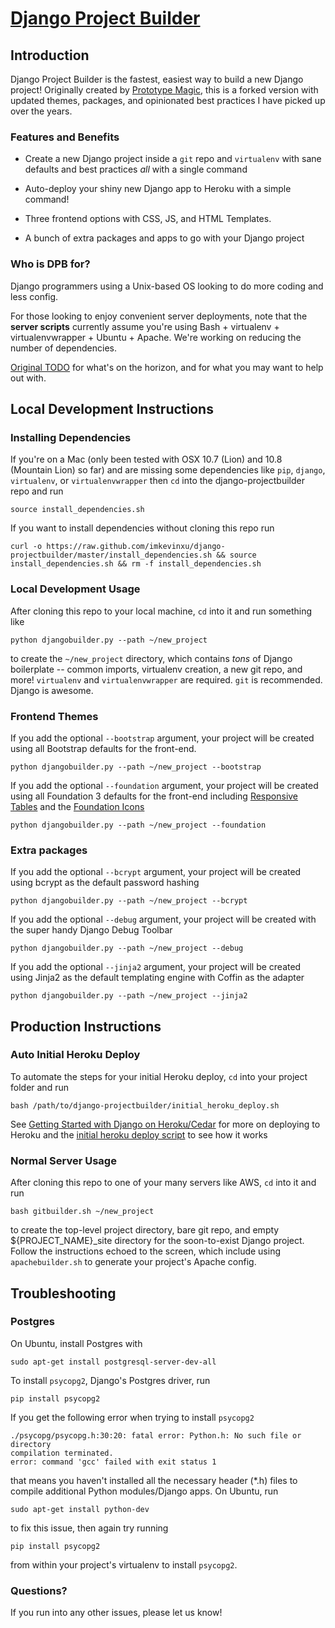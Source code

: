 [Django Project Builder](https://github.com/prototypemagic/django-projectbuilder)
======================

## Introduction

Django Project Builder is the fastest, easiest way to build a new Django project!
Originally created by [Prototype Magic](https://github.com/prototypemagic),
this is a forked version with updated themes, packages, and opinionated best
practices I have picked up over the years.

### Features and Benefits

* Create a new Django project inside a `git` repo and `virtualenv`
  with sane defaults and best practices _all_ with a single command

* Auto-deploy your shiny new Django app to Heroku with a simple command!

* Three frontend options with CSS, JS, and HTML Templates.

* A bunch of extra packages and apps to go with your Django project

### Who is DPB for?

Django programmers using a Unix-based OS looking to do more coding and less config.

For those looking to enjoy convenient server deployments, note that
the __server scripts__ currently assume you're using Bash + virtualenv +
virtualenvwrapper + Ubuntu + Apache.  We're working on reducing the
number of dependencies.

[Original TODO](https://github.com/prototypemagic/django-projectbuilder/blob/master/TODO.md)
for what's on the horizon, and for what you may want to help out with.


## Local Development Instructions

### Installing Dependencies

If you're on a Mac (only been tested with OSX 10.7 (Lion) and 10.8 (Mountain Lion) so far)
and are missing some dependencies like `pip`, `django`, `virtualenv`, or `virtualenvwrapper`
then `cd` into the django-projectbuilder repo and run

    source install_dependencies.sh

If you want to install dependencies without cloning this repo run

    curl -o https://raw.github.com/imkevinxu/django-projectbuilder/master/install_dependencies.sh && source install_dependencies.sh && rm -f install_dependencies.sh

### Local Development Usage

After cloning this repo to your local machine, `cd` into it and run
something like

    python djangobuilder.py --path ~/new_project

to create the `~/new_project` directory, which contains _tons_ of
Django boilerplate -- common imports, virtualenv creation, a new git
repo, and more! `virtualenv` and `virtualenvwrapper` are required. `git` is
recommended. Django is awesome.

### Frontend Themes

If you add the optional `--bootstrap` argument, your project will be created
using all Bootstrap defaults for the front-end.

    python djangobuilder.py --path ~/new_project --bootstrap

If you add the optional `--foundation` argument, your project will be created
using all Foundation 3 defaults for the front-end including [Responsive Tables](http://www.zurb.com/playground/responsive-tables)
and the [Foundation Icons](http://www.zurb.com/playground/foundation-icons)

    python djangobuilder.py --path ~/new_project --foundation

### Extra packages

If you add the optional `--bcrypt` argument, your project will be created
using bcrypt as the default password hashing

    python djangobuilder.py --path ~/new_project --bcrypt

If you add the optional `--debug` argument, your project will be created
with the super handy Django Debug Toolbar

    python djangobuilder.py --path ~/new_project --debug

If you add the optional `--jinja2` argument, your project will be created
using Jinja2 as the default templating engine with Coffin as the adapter

    python djangobuilder.py --path ~/new_project --jinja2


## Production Instructions

### Auto Initial Heroku Deploy

To automate the steps for your initial Heroku deploy, `cd` into your project folder and run

    bash /path/to/django-projectbuilder/initial_heroku_deploy.sh

See [Getting Started with Django on Heroku/Cedar](https://devcenter.heroku.com/articles/django)
for more on deploying to Heroku and the [initial heroku deploy script](https://github.com/imkevinxu/django-projectbuilder/blob/master/initial_heroku_deploy.sh) to see how it works

### Normal Server Usage

After cloning this repo to one of your many servers like AWS, `cd` into it and run

    bash gitbuilder.sh ~/new_project

to create the top-level project directory, bare git repo, and empty
${PROJECT_NAME}_site directory for the soon-to-exist Django project.
Follow the instructions echoed to the screen, which include using
`apachebuilder.sh` to generate your project's Apache config.


## Troubleshooting

### Postgres

On Ubuntu, install Postgres with

    sudo apt-get install postgresql-server-dev-all

To install `psycopg2`, Django's Postgres driver, run

    pip install psycopg2

If you get the following error when trying to install `psycopg2`

    ./psycopg/psycopg.h:30:20: fatal error: Python.h: No such file or directory
    compilation terminated.
    error: command 'gcc' failed with exit status 1

that means you haven't installed all the necessary header (*.h) files
to compile additional Python modules/Django apps.  On Ubuntu, run

    sudo apt-get install python-dev

to fix this issue, then again try running

    pip install psycopg2

from within your project's virtualenv to install `psycopg2`.

### Questions?

If you run into any other issues, please let us know!
